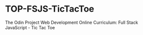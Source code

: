 # TOP-FSJS-TicTacToe
The Odin Project Web Development Online Curriculum: Full Stack JavaScript - Tic Tac Toe
